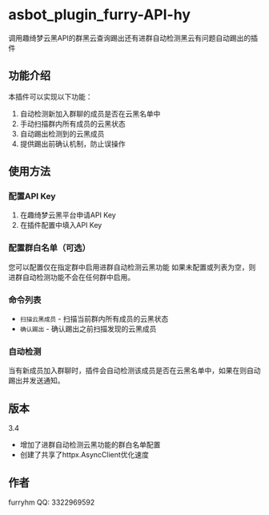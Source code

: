 # asbot_plugin_furry-API-hy

调用趣绮梦云黑API的群黑云查询踢出还有进群自动检测黑云有问题自动踢出的插件

## 功能介绍

本插件可以实现以下功能：

1. 自动检测新加入群聊的成员是否在云黑名单中
2. 手动扫描群内所有成员的云黑状态
3. 自动踢出检测到的云黑成员
4. 提供踢出前确认机制，防止误操作

## 使用方法

### 配置API Key

1. 在趣绮梦云黑平台申请API Key
2. 在插件配置中填入API Key

### 配置群白名单（可选）

您可以配置仅在指定群中启用进群自动检测云黑功能
如果未配置或列表为空，则进群自动检测功能不会在任何群中启用。

### 命令列表

- `扫描云黑成员` - 扫描当前群内所有成员的云黑状态
- `确认踢出` - 确认踢出之前扫描发现的云黑成员

### 自动检测

当有新成员加入群聊时，插件会自动检测该成员是否在云黑名单中，如果在则自动踢出并发送通知。

## 版本

3.4
- 增加了进群自动检测云黑功能的群白名单配置
- 创建了共享了httpx.AsyncClient优化速度

## 作者

furryhm QQ: 3322969592